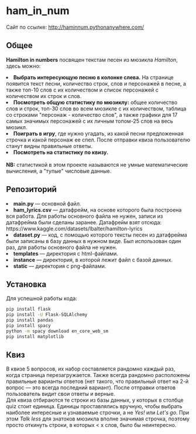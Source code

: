 # ham_in_num
Сайт по ссылке: http://haminnum.pythonanywhere.com/

Общее
-
<b>Hamilton in numbers</b> посвящен текстам песен из мюзикла <i>Hamilton</i>, здесь можно:
<li><b>Выбрать интересующую песню в колонке слева.</b> На странице появится текст песни, количество строк, слов и персонажей в песне, 
а также топ-10 слов с их количеством и список персонажей с количеством их строк и слов.</li>
<li><b>Посмотреть общую статистику по мюзиклу:</b> общее количество слов и строк, топ-30 слов во всем мюзикле с их количеством, таблица 
со строками "персонаж - количество слов", а также графики для 17 самых значимых персонажей с их личным топом-25 слов на весь мюзикл.</li>
<li><b>Поиграть в игру</b>, где нужно угадать, из какой песни предложенная строчка и какой персонаж ее спел. После отправки квиза пользователю станут видны правильные ответы.</li>
<li><b>Посмотреть на статистику по квизу.</b></li>
<br>
<b>NB:</b> статистикой в этом проекте называются не умные математические вычисления, а "тупые" числовые данные.
<br>

Репозиторий
-
<li><b>main.py</b> –– основной файл.</li>
<li><b>ham_lyrics.csv</b> –– датафрейм, на основе которого была построена вся работа. Для работы основного файла не нужен, записи из датафрейма были сделаны заранее. Датафрейм взят отсюда: https://www.kaggle.com/datasets/lbalter/hamilton-lyrics</li>
<li><b>dataset.py</b> –– код, с помощью которого тексты песен из датафрейма были записаны в базу данных в нужном виде. Был использован один раз, для работы основного файла не нужен.</li>
<li><b>templates</b> –– директория с html-файлами.</li>
<li><b>instance</b> –– директория, в которой лежит файл с базой данных.</li>
<li><b>static</b> –– директория с png-файлами.</li>

Установка
-
Для успешной работы кода:
```bash
pip install flask
pip install -U Flask-SQLAlchemy
pip install pandas
pip install spacy
python -m spacy download en_core_web_sm
pip install matplotlib
```
Квиз
-
В квизе 5 вопросов, их набор составляется рандомно каждый раз, когда страница перезагружается. Также всегда рандомно расположены правильные варианты ответов (нет такого, что правильный ответ на 2-й вопрос –– это всегда последний вариант). После отправки ответов пользователь видит свои ответы и верные.<br>
Для квиза отбираются те строки из базы данных, у которых в столбце quiz стоит единица. Единицы проставлялись вручную, чтобы выбрать наиболее интересные и узнаваемые строчки, а не <i>Yes!</i> или <i>Let's go</i>. При этом <i>Talk less</i> для знатоков мюзикла вполне значимая строчка, поэтому просто откинуть строки, в которых < x слов, было бы неинтересно.
